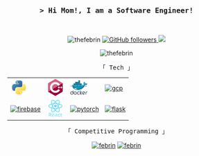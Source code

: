 <h3 align="center">
        <samp>&gt; Hi Mom!, I am a Software Engineer!</samp>
</h3>
<br>

<p align="center">
    <img src="https://komarev.com/ghpvc/?username=thefebrin&label=Profile%20views&color=blue&style=flat" alt="thefebrin" />
    <a href="https://github.com/TheFebrin?tab=followers">
        <img alt="GitHub followers" src="https://img.shields.io/github/followers/TheFebrin?color=green&logo=github">
    </a>
    <a href="https://www.linkedin.com/in/dawid-dieu-6606a8151/" target="blank">
        <img src="https://img.shields.io/badge/-LinkedIn-5c5c5c?&logo=Linkedin&?logoColor=white&link=https://www.linkedin.com/in/dawid-dieu-6606a8151/"/>
    </a>
</p>


<p align="center"><img src="https://github-readme-streak-stats.herokuapp.com/?user=thefebrin&" alt="thefebrin" /></p>

<p align="center">
    <samp>
        「 Tech 」
    </samp>
</p>

<table align="center" width="80%">
    <tr>
        <td>
            <a href="https://www.python.org" target="_blank" rel="noreferrer"> 
                <img src="https://raw.githubusercontent.com/devicons/devicon/master/icons/python/python-original.svg" alt="python" width="40" height="40"/> 
            </a>
        </td>
        <td>
            <a href="https://www.w3schools.com/cpp/" target="_blank" rel="noreferrer"> 
                <img src="https://raw.githubusercontent.com/devicons/devicon/master/icons/cplusplus/cplusplus-original.svg" alt="cplusplus" width="40" height="40"/> 
            </a>
        </td>
        <td>
            <a href="https://www.docker.com/" target="_blank" rel="noreferrer"> 
                <img src="https://raw.githubusercontent.com/devicons/devicon/master/icons/docker/docker-original-wordmark.svg" alt="docker" width="40" height="40"/> 
            </a>
        </td>
        <td>
            <a href="https://cloud.google.com" target="_blank" rel="noreferrer"> 
                <img src="https://www.vectorlogo.zone/logos/google_cloud/google_cloud-icon.svg" alt="gcp" width="40" height="40"/> 
            </a> 
        </td>
    </tr>
    <tr>
        <td>
            <a href="https://firebase.google.com/" target="_blank" rel="noreferrer"> 
                <img src="https://www.vectorlogo.zone/logos/firebase/firebase-icon.svg" alt="firebase" width="40" height="40"/> 
            </a>
        </td>
        <td>
            <a href="https://reactjs.org/" target="_blank" rel="noreferrer"> 
                <img src="https://raw.githubusercontent.com/devicons/devicon/master/icons/react/react-original-wordmark.svg" alt="react" width="40" height="40"/> 
            </a>
        </td>
        <td>
            <a href="https://pytorch.org/" target="_blank" rel="noreferrer"> 
                <img src="https://www.vectorlogo.zone/logos/pytorch/pytorch-icon.svg" alt="pytorch" width="40" height="40"/>
            </a>
        </td>
        <td>
            <a href="https://flask.palletsprojects.com/" target="_blank" rel="noreferrer"> 
                <img src="https://www.vectorlogo.zone/logos/pocoo_flask/pocoo_flask-icon.svg" alt="flask" width="40" height="40"/> 
            </a>
        </td>
    </tr>
</table>

<p align="center">
    <samp>
        「 Competitive Programming 」
    </samp>
</p>

<p align="center">
<a href="https://codeforces.com/profile/febrin" target="blank"><img align="center" src="https://raw.githubusercontent.com/rahuldkjain/github-profile-readme-generator/master/src/images/icons/Social/codeforces.svg" alt="febrin" height="40" width="40" /></a>
<a href="https://codeforces.com/profile/febrin" target="blank"><img align="center" src="https://cdn.worldvectorlogo.com/logos/codingame-1.svg" alt="febrin" height="30" width="30" /></a>
</p>


